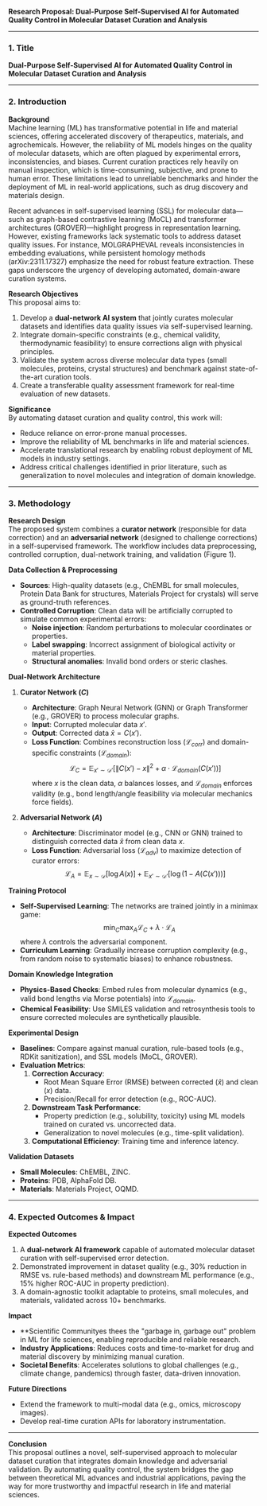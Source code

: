 **Research Proposal: Dual-Purpose Self-Supervised AI for Automated Quality Control in Molecular Dataset Curation and Analysis**

---

### 1. **Title**  
**Dual-Purpose Self-Supervised AI for Automated Quality Control in Molecular Dataset Curation and Analysis**

---

### 2. **Introduction**  
**Background**  
Machine learning (ML) has transformative potential in life and material sciences, offering accelerated discovery of therapeutics, materials, and agrochemicals. However, the reliability of ML models hinges on the quality of molecular datasets, which are often plagued by experimental errors, inconsistencies, and biases. Current curation practices rely heavily on manual inspection, which is time-consuming, subjective, and prone to human error. These limitations lead to unreliable benchmarks and hinder the deployment of ML in real-world applications, such as drug discovery and materials design.  

Recent advances in self-supervised learning (SSL) for molecular data—such as graph-based contrastive learning (MoCL) and transformer architectures (GROVER)—highlight progress in representation learning. However, existing frameworks lack systematic tools to address dataset quality issues. For instance, MOLGRAPHEVAL reveals inconsistencies in embedding evaluations, while persistent homology methods (arXiv:2311.17327) emphasize the need for robust feature extraction. These gaps underscore the urgency of developing automated, domain-aware curation systems.  

**Research Objectives**  
This proposal aims to:  
1. Develop a **dual-network AI system** that jointly curates molecular datasets and identifies data quality issues via self-supervised learning.  
2. Integrate domain-specific constraints (e.g., chemical validity, thermodynamic feasibility) to ensure corrections align with physical principles.  
3. Validate the system across diverse molecular data types (small molecules, proteins, crystal structures) and benchmark against state-of-the-art curation tools.  
4. Create a transferable quality assessment framework for real-time evaluation of new datasets.  

**Significance**  
By automating dataset curation and quality control, this work will:  
- Reduce reliance on error-prone manual processes.  
- Improve the reliability of ML benchmarks in life and material sciences.  
- Accelerate translational research by enabling robust deployment of ML models in industry settings.  
- Address critical challenges identified in prior literature, such as generalization to novel molecules and integration of domain knowledge.  

---

### 3. **Methodology**  
**Research Design**  
The proposed system combines a **curator network** (responsible for data correction) and an **adversarial network** (designed to challenge corrections) in a self-supervised framework. The workflow includes data preprocessing, controlled corruption, dual-network training, and validation (Figure 1).  

**Data Collection & Preprocessing**  
- **Sources**: High-quality datasets (e.g., ChEMBL for small molecules, Protein Data Bank for structures, Materials Project for crystals) will serve as ground-truth references.  
- **Controlled Corruption**: Clean data will be artificially corrupted to simulate common experimental errors:  
  - **Noise injection**: Random perturbations to molecular coordinates or properties.  
  - **Label swapping**: Incorrect assignment of biological activity or material properties.  
  - **Structural anomalies**: Invalid bond orders or steric clashes.  

**Dual-Network Architecture**  
1. **Curator Network ($C$)**  
   - **Architecture**: Graph Neural Network (GNN) or Graph Transformer (e.g., GROVER) to process molecular graphs.  
   - **Input**: Corrupted molecular data $x'$.  
   - **Output**: Corrected data $\hat{x} = C(x')$.  
   - **Loss Function**: Combines reconstruction loss ($\mathcal{L}_{corr}$) and domain-specific constraints ($\mathcal{L}_{domain}$):  
     $$
     \mathcal{L}_C = \mathbb{E}_{x' \sim \mathcal{D}'} \left[ \|C(x') - x\|^2 + \alpha \cdot \mathcal{L}_{domain}(C(x')) \right]
     $$
     where $x$ is the clean data, $\alpha$ balances losses, and $\mathcal{L}_{domain}$ enforces validity (e.g., bond length/angle feasibility via molecular mechanics force fields).  

2. **Adversarial Network ($A$)**  
   - **Architecture**: Discriminator model (e.g., CNN or GNN) trained to distinguish corrected data $\hat{x}$ from clean data $x$.  
   - **Loss Function**: Adversarial loss ($\mathcal{L}_{adv}$) to maximize detection of curator errors:  
     $$
     \mathcal{L}_A = \mathbb{E}_{x \sim \mathcal{D}} \left[ \log A(x) \right] + \mathbb{E}_{x' \sim \mathcal{D}'} \left[ \log (1 - A(C(x'))) \right]
     $$

**Training Protocol**  
- **Self-Supervised Learning**: The networks are trained jointly in a minimax game:  
  $$
  \min_C \max_A \mathcal{L}_C + \lambda \cdot \mathcal{L}_A
  $$
  where $\lambda$ controls the adversarial component.  
- **Curriculum Learning**: Gradually increase corruption complexity (e.g., from random noise to systematic biases) to enhance robustness.  

**Domain Knowledge Integration**  
- **Physics-Based Checks**: Embed rules from molecular dynamics (e.g., valid bond lengths via Morse potentials) into $\mathcal{L}_{domain}$.  
- **Chemical Feasibility**: Use SMILES validation and retrosynthesis tools to ensure corrected molecules are synthetically plausible.  

**Experimental Design**  
- **Baselines**: Compare against manual curation, rule-based tools (e.g., RDKit sanitization), and SSL models (MoCL, GROVER).  
- **Evaluation Metrics**:  
  1. **Correction Accuracy**:  
     - Root Mean Square Error (RMSE) between corrected ($\hat{x}$) and clean ($x$) data.  
     - Precision/Recall for error detection (e.g., ROC-AUC).  
  2. **Downstream Task Performance**:  
     - Property prediction (e.g., solubility, toxicity) using ML models trained on curated vs. uncorrected data.  
     - Generalization to novel molecules (e.g., time-split validation).  
  3. **Computational Efficiency**: Training time and inference latency.  

**Validation Datasets**  
- **Small Molecules**: ChEMBL, ZINC.  
- **Proteins**: PDB, AlphaFold DB.  
- **Materials**: Materials Project, OQMD.  

---

### 4. **Expected Outcomes & Impact**  
**Expected Outcomes**  
1. A **dual-network AI framework** capable of automated molecular dataset curation with self-supervised error detection.  
2. Demonstrated improvement in dataset quality (e.g., 30% reduction in RMSE vs. rule-based methods) and downstream ML performance (e.g., 15% higher ROC-AUC in property prediction).  
3. A domain-agnostic toolkit adaptable to proteins, small molecules, and materials, validated across 10+ benchmarks.  

**Impact**  
- **Scientific Communityes thees the "garbage in, garbage out" problem in ML for life sciences, enabling reproducible and reliable research.  
- **Industry Applications**: Reduces costs and time-to-market for drug and material discovery by minimizing manual curation.  
- **Societal Benefits**: Accelerates solutions to global challenges (e.g., climate change, pandemics) through faster, data-driven innovation.  

**Future Directions**  
- Extend the framework to multi-modal data (e.g., omics, microscopy images).  
- Develop real-time curation APIs for laboratory instrumentation.  

--- 

**Conclusion**  
This proposal outlines a novel, self-supervised approach to molecular dataset curation that integrates domain knowledge and adversarial validation. By automating quality control, the system bridges the gap between theoretical ML advances and industrial applications, paving the way for more trustworthy and impactful research in life and material sciences.